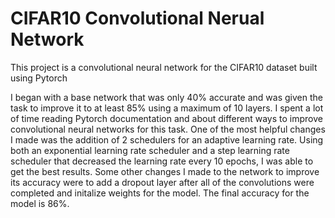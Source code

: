 # CIFAR10 Convolutional Nerual Network

This project is a convolutional neural network for the CIFAR10 dataset built using Pytorch

I began with a base network that was only 40% accurate and was given the task to improve it to at least 85% using a maximum of 10 layers. I spent a lot of time reading 
Pytorch documentation and about different ways to improve convolutional neural networks for this task. One of the most helpful changes I made was the addition of 2 schedulers 
for an adaptive learning rate. Using both an exponential learning rate scheduler and a step learning rate scheduler that decreased the learning rate every 10 epochs, I was 
able to get the best results. Some other changes I made to the network to improve its accuracy were to add a dropout layer after all of the convolutions were completed and 
initalize weights for the model. The final accuracy for the model is 86%.

